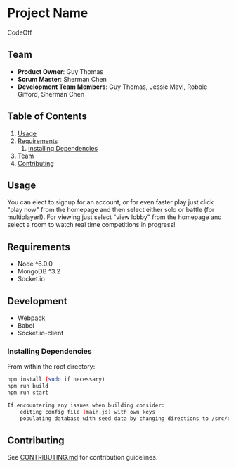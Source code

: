 # Project Name

CodeOff

## Team

  - __Product Owner__: Guy Thomas
  - __Scrum Master__: Sherman Chen
  - __Development Team Members__: Guy Thomas, Jessie Mavi, Robbie Gifford, Sherman Chen

## Table of Contents

1. [Usage](#Usage)
1. [Requirements](#requirements)
    1. [Installing Dependencies](#installing-dependencies)
1. [Team](#team)
1. [Contributing](#contributing)

## Usage

You can elect to signup for an account, or for even faster play just click "play now" from the homepage and then select either solo or battle (for multiplayer!). For viewing just select "view lobby" from the homepage and select a room to watch real time competitions in progress!

## Requirements

- Node ^6.0.0
- MongoDB ^3.2
- Socket.io

## Development

- Webpack
- Babel
- Socket.io-client

### Installing Dependencies

From within the root directory:

```sh
npm install (sudo if necessary)
npm run build
npm run start

If encountering any issues when building consider:
	editing config file (main.js) with own keys
	populating database with seed data by changing directions to /src/db and running node mock.js
```

## Contributing

See [CONTRIBUTING.md](CONTRIBUTING.md) for contribution guidelines.
